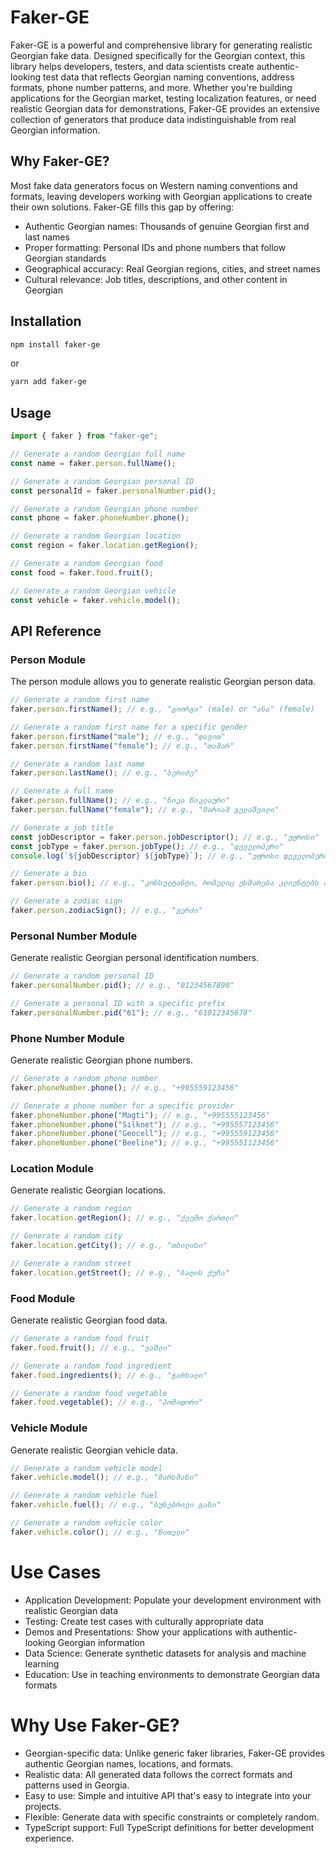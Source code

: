 # Faker-GE

Faker-GE is a powerful and comprehensive library for generating realistic Georgian fake data. Designed specifically for the Georgian context, this library helps developers, testers, and data scientists create authentic-looking test data that reflects Georgian naming conventions, address formats, phone number patterns, and more.
Whether you're building applications for the Georgian market, testing localization features, or need realistic Georgian data for demonstrations, Faker-GE provides an extensive collection of generators that produce data indistinguishable from real Georgian information.

## Why Faker-GE?

Most fake data generators focus on Western naming conventions and formats, leaving developers working with Georgian applications to create their own solutions. Faker-GE fills this gap by offering:

- Authentic Georgian names: Thousands of genuine Georgian first and last names
- Proper formatting: Personal IDs and phone numbers that follow Georgian standards
- Geographical accuracy: Real Georgian regions, cities, and street names
- Cultural relevance: Job titles, descriptions, and other content in Georgian

## Installation

```bash
npm install faker-ge
```

or

```bash
yarn add faker-ge
```

## Usage

```ts
import { faker } from "faker-ge";

// Generate a random Georgian full name
const name = faker.person.fullName();

// Generate a random Georgian personal ID
const personalId = faker.personalNumber.pid();

// Generate a random Georgian phone number
const phone = faker.phoneNumber.phone();

// Generate a random Georgian location
const region = faker.location.getRegion();

// Generate a random Georgian food
const food = faker.food.fruit();

// Generate a random Georgian vehicle
const vehicle = faker.vehicle.model();
```

## API Reference

### Person Module

The person module allows you to generate realistic Georgian person data.

```ts
// Generate a random first name
faker.person.firstName(); // e.g., "გიორგი" (male) or "ანა" (female)

// Generate a random first name for a specific gender
faker.person.firstName("male"); // e.g., "დავით"
faker.person.firstName("female"); // e.g., "თამარ"

// Generate a random last name
faker.person.lastName(); // e.g., "ბერიძე"

// Generate a full name
faker.person.fullName(); // e.g., "ნიკა წიკლაური"
faker.person.fullName("female"); // e.g., "მარიამ გელაშვილი"

// Generate a job title
const jobDescriptor = faker.person.jobDescriptor(); // e.g., "უფროსი"
const jobType = faker.person.jobType(); // e.g., "დეველოპერი"
console.log(`${jobDescriptor} ${jobType}`); // e.g., "უფროსი დეველოპერი"

// Generate a bio
faker.person.bio(); // e.g., "კონსულტანტი, რომელიც ეხმარება კლიენტებს პროდუქტის არჩევაში."

// Generate a zodiac sign
faker.person.zodiacSign(); // e.g., "ვერძი"
```

### Personal Number Module

Generate realistic Georgian personal identification numbers.

```ts
// Generate a random personal ID
faker.personalNumber.pid(); // e.g., "01234567890"

// Generate a personal ID with a specific prefix
faker.personalNumber.pid("61"); // e.g., "61012345678"
```

### Phone Number Module

Generate realistic Georgian phone numbers.

```ts
// Generate a random phone number
faker.phoneNumber.phone(); // e.g., "+995559123456"

// Generate a phone number for a specific provider
faker.phoneNumber.phone("Magti"); // e.g., "+995555123456"
faker.phoneNumber.phone("Silknet"); // e.g., "+995557123456"
faker.phoneNumber.phone("Geocell"); // e.g., "+995559123456"
faker.phoneNumber.phone("Beeline"); // e.g., "+995551123456"
```

### Location Module

Generate realistic Georgian locations.

```ts
// Generate a random region
faker.location.getRegion(); // e.g., "ქვემო ქართლი"

// Generate a random city
faker.location.getCity(); // e.g., "თბილისი"

// Generate a random street
faker.location.getStreet(); // e.g., "ბაღის ქუჩა"
```

### Food Module

Generate realistic Georgian food data.

```ts
// Generate a random food fruit
faker.food.fruit(); // e.g., "ვაშლი"

// Generate a random food ingredient
faker.food.ingredients(); // e.g., "ჭარხალი"

// Generate a random food vegetable
faker.food.vegetable(); // e.g., "პომიდორი"
```

### Vehicle Module

Generate realistic Georgian vehicle data.

```ts
// Generate a random vehicle model
faker.vehicle.model(); // e.g., "მარსმანი"

// Generate a random vehicle fuel
faker.vehicle.fuel(); // e.g., "ბუნებრივი გაზი"

// Generate a random vehicle color
faker.vehicle.color(); // e.g., "წითელი"
```

# Use Cases

- Application Development: Populate your development environment with realistic Georgian data
- Testing: Create test cases with culturally appropriate data
- Demos and Presentations: Show your applications with authentic-looking Georgian information
- Data Science: Generate synthetic datasets for analysis and machine learning
- Education: Use in teaching environments to demonstrate Georgian data formats

# Why Use Faker-GE?

- Georgian-specific data: Unlike generic faker libraries, Faker-GE provides authentic Georgian names, locations, and formats.
- Realistic data: All generated data follows the correct formats and patterns used in Georgia.
- Easy to use: Simple and intuitive API that's easy to integrate into your projects.
- Flexible: Generate data with specific constraints or completely random.
- TypeScript support: Full TypeScript definitions for better development experience.
